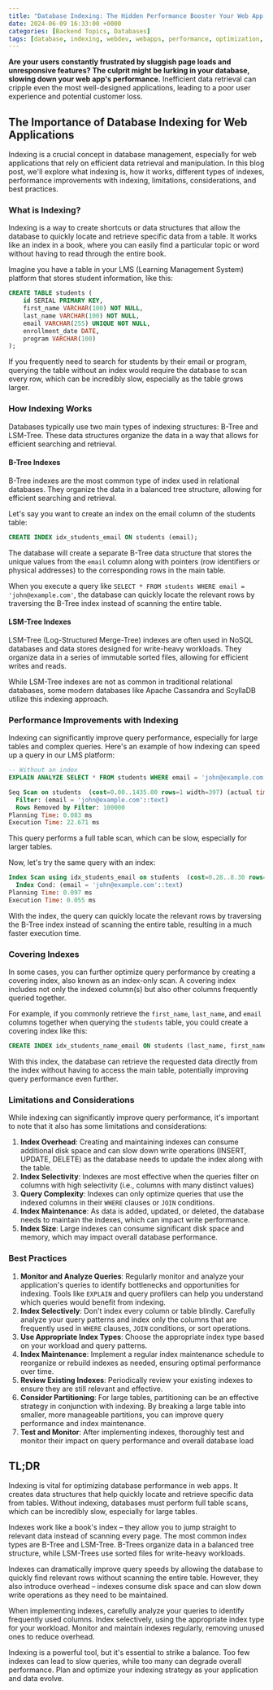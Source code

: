```yaml
---
title: "Database Indexing: The Hidden Performance Booster Your Web App Desperately Needs"
date: 2024-06-09 16:33:00 +0000
categories: [Backend Topics, Databases]
tags: [database, indexing, webdev, webapps, performance, optimization, sql, backend, coding, programming, databases, developers, web development, tutorials, blogging, technology, tech, coding, computer science, data management, data science, software, web design, computer engineering, information technology, database administration, database management, data storage, data retrieval, database performance]
---
```


**Are your users constantly frustrated by sluggish page loads and unresponsive features? The culprit might be lurking in your database, slowing down your web app's performance.** Inefficient data retrieval can cripple even the most well-designed applications, leading to a poor user experience and potential customer loss.

## The Importance of Database Indexing for Web Applications

Indexing is a crucial concept in database management, especially for web applications that rely on efficient data retrieval and manipulation. In this blog post, we'll explore what indexing is, how it works, different types of indexes, performance improvements with indexing, limitations, considerations, and best practices.

### What is Indexing?

Indexing is a way to create shortcuts or data structures that allow the database to quickly locate and retrieve specific data from a table. It works like an index in a book, where you can easily find a particular topic or word without having to read through the entire book.

Imagine you have a table in your LMS (Learning Management System) platform that stores student information, like this:

```sql
CREATE TABLE students (
    id SERIAL PRIMARY KEY,
    first_name VARCHAR(100) NOT NULL,
    last_name VARCHAR(100) NOT NULL,
    email VARCHAR(255) UNIQUE NOT NULL,
    enrollment_date DATE,
    program VARCHAR(100)
);
```

If you frequently need to search for students by their email or program, querying the table without an index would require the database to scan every row, which can be incredibly slow, especially as the table grows larger.


### How Indexing Works

Databases typically use two main types of indexing structures: B-Tree and LSM-Tree. These data structures organize the data in a way that allows for efficient searching and retrieval.

#### B-Tree Indexes

B-Tree indexes are the most common type of index used in relational databases. They organize the data in a balanced tree structure, allowing for efficient searching and retrieval.

Let's say you want to create an index on the email column of the students table:

```sql
CREATE INDEX idx_students_email ON students (email);
```

The database will create a separate B-Tree data structure that stores the unique values from the `email` column along with pointers (row identifiers or physical addresses) to the corresponding rows in the main table.

When you execute a query like `SELECT * FROM students WHERE email = 'john@example.com'`, the database can quickly locate the relevant rows by traversing the B-Tree index instead of scanning the entire table.

#### LSM-Tree Indexes

LSM-Tree (Log-Structured Merge-Tree) indexes are often used in NoSQL databases and data stores designed for write-heavy workloads. They organize data in a series of immutable sorted files, allowing for efficient writes and reads.

While LSM-Tree indexes are not as common in traditional relational databases, some modern databases like Apache Cassandra and ScyllaDB utilize this indexing approach.

### Performance Improvements with Indexing

Indexing can significantly improve query performance, especially for large tables and complex queries. Here's an example of how indexing can speed up a query in our LMS platform:

```sql
-- Without an index
EXPLAIN ANALYZE SELECT * FROM students WHERE email = 'john@example.com';
```

```sql
Seq Scan on students  (cost=0.00..1435.00 rows=1 width=397) (actual time=0.018..22.632 rows=1 loops=1)
  Filter: (email = 'john@example.com'::text)
  Rows Removed by Filter: 100000
Planning Time: 0.083 ms
Execution Time: 22.671 ms
```

This query performs a full table scan, which can be slow, especially for larger tables.

Now, let's try the same query with an index:

```sql
Index Scan using idx_students_email on students  (cost=0.28..8.30 rows=1 width=397) (actual time=0.024..0.025 rows=1 loops=1)
  Index Cond: (email = 'john@example.com'::text)
Planning Time: 0.097 ms
Execution Time: 0.055 ms
```

With the index, the query can quickly locate the relevant rows by traversing the B-Tree index instead of scanning the entire table, resulting in a much faster execution time.

### Covering Indexes

In some cases, you can further optimize query performance by creating a covering index, also known as an index-only scan. A covering index includes not only the indexed column(s) but also other columns frequently queried together.

For example, if you commonly retrieve the `first_name`, `last_name`, and `email` columns together when querying the `students` table, you could create a covering index like this:

```sql
CREATE INDEX idx_students_name_email ON students (last_name, first_name, email);
```

With this index, the database can retrieve the requested data directly from the index without having to access the main table, potentially improving query performance even further.

### Limitations and Considerations

While indexing can significantly improve query performance, it's important to note that it also has some limitations and considerations:

1. **Index Overhead**: Creating and maintaining indexes can consume additional disk space and can slow down write operations (INSERT, UPDATE, DELETE) as the database needs to update the index along with the table.
2. **Index Selectivity**: Indexes are most effective when the queries filter on columns with high selectivity (i.e., columns with many distinct values)
3. **Query Complexity**: Indexes can only optimize queries that use the indexed columns in their `WHERE` clauses or `JOIN` conditions.
4. **Index Maintenance**: As data is added, updated, or deleted, the database needs to maintain the indexes, which can impact write performance.
5. **Index Size**: Large indexes can consume significant disk space and memory, which may impact overall database performance.

### Best Practices

1. **Monitor and Analyze Queries**: Regularly monitor and analyze your application's queries to identify bottlenecks and opportunities for indexing. Tools like `EXPLAIN` and query profilers can help you understand which queries would benefit from indexing.
2. **Index Selectively**: Don't index every column or table blindly. Carefully analyze your query patterns and index only the columns that are frequently used in `WHERE` clauses, `JOIN` conditions, or sort operations.
3. **Use Appropriate Index Types**: Choose the appropriate index type based on your workload and query patterns.
4. **Index Maintenance**: Implement a regular index maintenance schedule to reorganize or rebuild indexes as needed, ensuring optimal performance over time.
5. **Review Existing Indexes**: Periodically review your existing indexes to ensure they are still relevant and effective.
6. **Consider Partitioning**: For large tables, partitioning can be an effective strategy in conjunction with indexing. By breaking a large table into smaller, more manageable partitions, you can improve query performance and index maintenance.
7. **Test and Monitor**: After implementing indexes, thoroughly test and monitor their impact on query performance and overall database load

## TL;DR

Indexing is vital for optimizing database performance in web apps. It creates data structures that help quickly locate and retrieve specific data from tables. Without indexing, databases must perform full table scans, which can be incredibly slow, especially for large tables.

Indexes work like a book's index – they allow you to jump straight to relevant data instead of scanning every page. The most common index types are B-Tree and LSM-Tree. B-Trees organize data in a balanced tree structure, while LSM-Trees use sorted files for write-heavy workloads.

Indexes can dramatically improve query speeds by allowing the database to quickly find relevant rows without scanning the entire table. However, they also introduce overhead – indexes consume disk space and can slow down write operations as they need to be maintained.

When implementing indexes, carefully analyze your queries to identify frequently used columns. Index selectively, using the appropriate index type for your workload. Monitor and maintain indexes regularly, removing unused ones to reduce overhead.

Indexing is a powerful tool, but it's essential to strike a balance. Too few indexes can lead to slow queries, while too many can degrade overall performance. Plan and optimize your indexing strategy as your application and data evolve.
